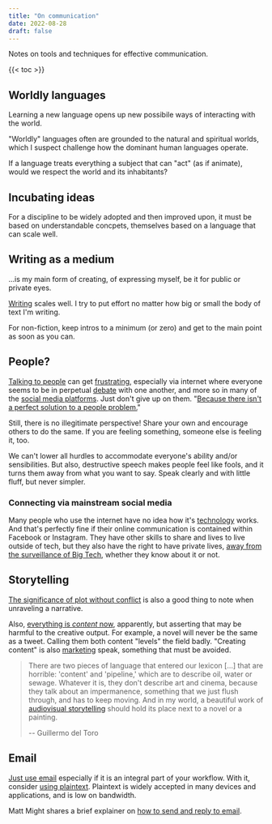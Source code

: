 ```yaml
---
title: "On communication"
date: 2022-08-28
draft: false
---
```


Notes on tools and techniques for effective communication.

{{< toc >}}

## Worldly languages

Learning a new language opens up new possibile ways of interacting with
the world.

"Worldly" languages often are grounded to the natural and spiritual
worlds, which I suspect challenge how the dominant human languages
operate.

If a language treats everything a subject that can "act" (as if
animate), would we respect the world and its inhabitants?

## Incubating ideas

For a discipline to be widely adopted and then improved upon, it must be
based on understandable concpets, themselves based on a language that
can scale well.

## Writing as a medium

...is my main form of creating, of expressing myself, be it for public
or private eyes.

[Writing](/writing) scales well. I try to put effort no matter how big
or small the body of text I'm writing.

For non-fiction, keep intros to a minimum (or zero) and get to the main
point as soon as you can.

## People?

[Talking to people](/public-speaking) can get
[frustrating](/frustration), especially via internet where everyone
seems to be in perpetual [debate](/debate) with one another, and more so
in many of the [social media platforms](/social-media). Just don't give up on them.
"[Because there isn't a perfect solution to a people problem.](https://seths.blog/2022/11/people-problems-are-complicated-problems/)"

Still, there is no illegitimate perspective! Share your own and encourage
others to do the same. If you are feeling something, someone else is
feeling it, too.

We can't lower all hurdles to accommodate everyone's ability and/or
sensibilities. But also, destructive speech makes people feel like
fools, and it turns them away from what you want to say.
Speak clearly and with little fluff, but never simpler.

### Connecting via mainstream social media

Many people who use the internet have no idea how it's
[technology](/technology) works. And that's perfectly fine if their
online communication is contained within Facebook or Instagram.
They have other skills to share and lives to live outside of tech,
but they also have the right to have private lives,
[away from the surveillance of Big Tech](/infosec), whether they know about it or not.

## Storytelling

[The significance of plot without conflict](https://stilleatingoranges.tumblr.com/post/25153960313/the-significance-of-plot-without-conflict)
is also a good thing to note when unraveling a narrative.

Also, [everything is *content* now](https://www.youtube.com/watch?v=hAtbFwzZp6Y), apparently,
but asserting that may be harmful to the creative output.
For example, a novel will never be the same as a tweet.
Calling them both content "levels" the field badly.
"Creating content" is also [marketing](/mr) speak, something that must
be avoided.

> There are two pieces of language that entered our lexicon [...] that
> are horrible: 'content' and 'pipeline,' which are to describe oil,
> water or sewage. Whatever it is, they don't describe art and cinema,
> because they talk about an impermanence, something that we just flush
> through, and has to keep moving. And in my world, a beautiful work of
> [audiovisual storytelling](/filmmaking) should hold its place next to a novel or a
> painting.
>  
> -- Guillermo del Toro

## Email

[Just use email](https://www.justuseemail.com/about/) especially if it
is an integral part of your workflow. With it,
consider [using plaintext](https://useplaintext.email).
Plaintext is widely accepted in
many devices and applications, and is low on bandwidth.

Matt Might shares a brief explainer on
[how to send and reply to email](http://matt.might.net/articles/how-to-email/).
